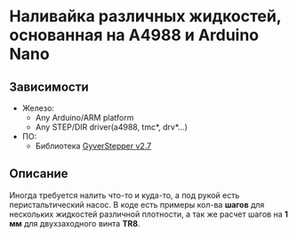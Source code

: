 # Наливайка различных жидкостей, основанная на A4988 и Arduino Nano

## Зависимости
* Железо:
    * Any Arduino/ARM platform
    * Any STEP/DIR driver(a4988, tmc*, drv*...)
* ПО:
    * Библиотека [GyverStepper v2.7](https://github.com/GyverLibs/GyverStepper)

## Описание

Иногда требуется налить что-то и куда-то, а под рукой есть перистальтический насос.
В коде есть примеры кол-ва **шагов** для нескольких жидкостей различной плотности, а так же расчет шагов на **1 мм** для двухзаходного винта **TR8**.
